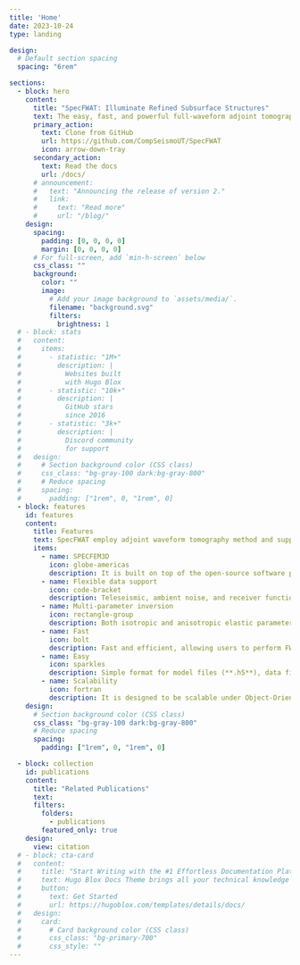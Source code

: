 ```yaml
---
title: 'Home'
date: 2023-10-24
type: landing

design:
  # Default section spacing
  spacing: "6rem"

sections:
  - block: hero
    content:
      title: "SpecFWAT: Illuminate Refined Subsurface Structures"
      text: The easy, fast, and powerful full-waveform adjoint tomography (FWAT) tool for multiple seismic data.
      primary_action:
        text: Clone from GitHub
        url: https://github.com/CompSeismoUT/SpecFWAT
        icon: arrow-down-tray
      secondary_action:
        text: Read the docs
        url: /docs/
      # announcement:
      #   text: "Announcing the release of version 2."
      #   link:
      #     text: "Read more"
      #     url: "/blog/"
    design:
      spacing:
        padding: [0, 0, 0, 0]
        margin: [0, 0, 0, 0]
      # For full-screen, add `min-h-screen` below
      css_class: ""
      background:
        color: ""
        image:
          # Add your image background to `assets/media/`.
          filename: "background.svg"
          filters:
            brightness: 1
  # - block: stats
  #   content:
  #     items:
  #       - statistic: "1M+"
  #         description: |
  #           Websites built  
  #           with Hugo Blox
  #       - statistic: "10k+"
  #         description: |
  #           GitHub stars  
  #           since 2016
  #       - statistic: "3k+"
  #         description: |
  #           Discord community  
  #           for support
  #   design:
  #     # Section background color (CSS class)
  #     css_class: "bg-gray-100 dark:bg-gray-800"
  #     # Reduce spacing
  #     spacing:
  #       padding: ["1rem", 0, "1rem", 0]
  - block: features
    id: features
    content:
      title: Features
      text: SpecFWAT employ adjoint waveform tomography method and support multiple types of seismic data and is designed to be user-friendly and fast
      items:
        - name: SPECFEM3D
          icon: globe-americas
          description: It is built on top of the open-source software package **[SPECFEM3D](https://specfem.org)** for simulating seismic wave propagation in 3D heterogeneous media.
        - name: Flexible data support
          icon: code-bracket
          description: Teleseismic, ambient noise, and receiver function data are supported and their joint inversion can also be used.
        - name: Multi-parameter inversion
          icon: rectangle-group
          description: Both isotropic and anisotropic elastic parameters can be inverted for.
        - name: Fast
          icon: bolt
          description: Fast and efficient, allowing users to perform FWI on supercomputer accelerated by **GPUs** and **CPUs**.
        - name: Easy
          icon: sparkles
          description: Simple format for model files (**.h5**), data files (**.sac**) and parameter files (**.yml**) that are easy to read and write.
        - name: Scalability
          icon: fortran
          description: It is designed to be scalable under Object-Oriented Fortran by modularizing the code and using CMake for building.
    design:
      # Section background color (CSS class)
      css_class: "bg-gray-100 dark:bg-gray-800"
      # Reduce spacing
      spacing:
        padding: ["1rem", 0, "1rem", 0]

  - block: collection
    id: publications
    content:
      title: "Related Publications"
      text: 
      filters:
        folders:
          - publications
        featured_only: true
    design:
      view: citation
  # - block: cta-card
  #   content:
  #     title: "Start Writing with the #1 Effortless Documentation Platform"
  #     text: Hugo Blox Docs Theme brings all your technical knowledge together in a single, centralized knowledge base. Easily search and edit it with the tools you use every day!
  #     button:
  #       text: Get Started
  #       url: https://hugoblox.com/templates/details/docs/
  #   design:
  #     card:
  #       # Card background color (CSS class)
  #       css_class: "bg-primary-700"
  #       css_style: ""
---
```

